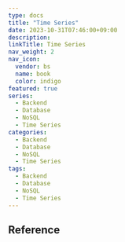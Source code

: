 ```yaml
---
type: docs
title: "Time Series"
date: 2023-10-31T07:46:00+09:00
description:
linkTitle: Time Series
nav_weight: 2
nav_icon:
  vendor: bs
  name: book
  color: indigo
featured: true
series:
  - Backend
  - Database
  - NoSQL
  - Time Series
categories:
  - Backend
  - Database
  - NoSQL
  - Time Series
tags:
  - Backend
  - Database
  - NoSQL
  - Time Series
---
```


## Reference
